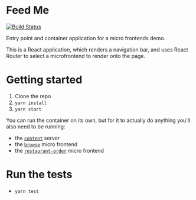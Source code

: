 # Feed Me

[![Build Status](https://travis-ci.org/micro-frontends-demo/container.svg?branch=master)](https://travis-ci.org/micro-frontends-demo/container)

Entry point and container application for a micro frontends demo.

This is a React application, which renders a navigation bar, and uses React Router to select a
microfrontend to render onto the page.

# Getting started

1. Clone the repo
2. `yarn install`
3. `yarn start`

You can run the container on its own, but for it to actually do anything you'll
also need to be running:

- the [`content`](https://github.com/micro-frontends-demo/content) server
- the [`browse`](https://github.com/micro-frontends-demo/browse/) micro frontend
- the [`restaurant-order`](https://github.com/micro-frontends-demo/restaurant-order) micro frontend

# Run the tests

- `yarn test`
